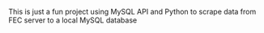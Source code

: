 This is just a fun project using MySQL API and Python to scrape data 
from FEC server to a local MySQL database
